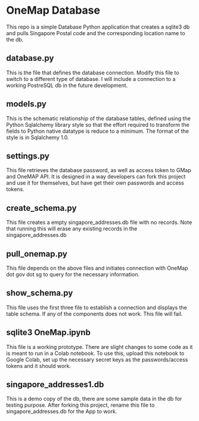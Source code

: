 # OneMap Database
This repo is a simple Database Python application that creates a sqlite3 db and pulls Singapore Postal code and the corresponding location name to the db.

## database.py
This is the file that defines the database connection. Modify this file to switch to a different type of database. I will include a connection to a working PostreSQL db in the future development.

## models.py
This is the schematic relationship of the database tables, defined using the Python Sqlalchemy library style so that the effort required to transform the fields to Python native datatype is reduce to a minimum.
The format of the style is in Sqlalchemy 1.0.

## settings.py
This file retrieves the database password, as well as access token to GMap and OneMAP API. It is designed in a way developers can fork this project and use it for themselves, but have get their own passwords and access tokens.

## create_schema.py
This file creates a empty singapore_addresses.db file with no records. Note that running this will erase any existing records in the singapore_addresses.db

## pull_onemap.py
This file depends on the above files and initiates connection with OneMap dot gov dot sg to query for the necessary information.

## show_schema.py
This file uses the first three file to establish a connection and displays the table schema. If any of the components does not work. This file will fail.

## sqlite3 OneMap.ipynb
This file is a working prototype. There are slight changes to some code as it is meant to run in a Colab notebook. To use this, upload this notebook to Google Colab, set up the necessary secret keys as the passwords/access tokens and it should work.

## singapore_addresses1.db
This is a demo copy of the db, there are some sample data in the db for testing purpose. After forking this project, rename this file to singapore_addresses.db for the App to work.
